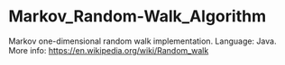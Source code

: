 # Markov_Random-Walk_Algorithm
Markov one-dimensional random walk implementation. Language: Java. More info: https://en.wikipedia.org/wiki/Random_walk
